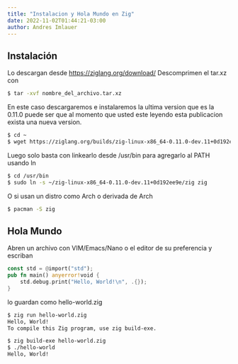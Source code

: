 ```yaml
---
title: "Instalacion y Hola Mundo en Zig"
date: 2022-11-02T01:44:21-03:00
author: Andres Imlauer
---
```

## Instalación
Lo descargan desde https://ziglang.org/download/
Descomprimen el tar.xz con 
```bash
$ tar -xvf nombre_del_archivo.tar.xz
```
En este caso descargaremos e instalaremos la ultima version que es la 0.11.0 puede ser que al momento que usted este leyendo esta publicacion exista una nueva version.
```bash
$ cd ~
$ wget https://ziglang.org/builds/zig-linux-x86_64-0.11.0-dev.11+0d192ee9e.tar.xz  -O zig.tar.xz && tar -xvf zig.tar.xz
```
Luego solo basta con linkearlo desde /usr/bin para agregarlo al PATH usando ln

```bash
$ cd /usr/bin
$ sudo ln -s ~/zig-linux-x86_64-0.11.0-dev.11+0d192ee9e/zig zig
```

O si usan un distro como Arch o derivada de Arch 
```bash
$ pacman -S zig
```
 

## Hola Mundo

Abren un archivo con VIM/Emacs/Nano o el editor de su preferencia y escriban 
```rust
const std = @import("std");
pub fn main() anyerror!void {
    std.debug.print("Hello, World!\n", .{});
}
```
lo guardan como hello-world.zig

```bash
$ zig run hello-world.zig
Hello, World!
To compile this Zig program, use zig build-exe.

$ zig build-exe hello-world.zig
$ ./hello-world
Hello, World!
```
